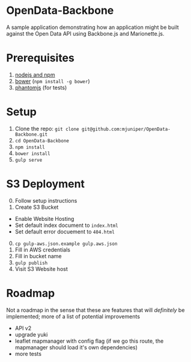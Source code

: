 # OpenData-Backbone

A sample application demonstrating how an application might be built against the Open Data API using Backbone.js and Marionette.js.

# Prerequisites
1. [nodejs and npm](http://nodejs.org/)
1. [bower](http://bower.io/) (`npm install -g bower`)
1. [phantomjs](http://phantomjs.org/) (for tests)

# Setup
1. Clone the repo: `git clone git@github.com:mjuniper/OpenData-Backbone.git`
2. `cd OpenData-Backbone`
2. `npm install`
3. `bower install`
4. `gulp serve`

# S3 Deployment
0. Follow setup instructions
0. Create S3 Bucket
  * Enable Website Hosting
  * Set default index document to `index.html`
  * Set default error docuement to `404.html`
0. `cp gulp-aws.json.example gulp.aws.json`
0. Fill in AWS credentials
0. Fill in bucket name
0. `gulp publish`
0. Visit S3 Website host

# Roadmap
Not a roadmap in the sense that these are features that will *definitely* be implemented; more of a list of potential improvements

* API v2
* upgrade yuki
* leaflet mapmanager with config flag (if we go this route, the mapmanager should load it's own dependencies)
* more tests
